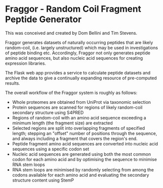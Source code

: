 # Fraggor - Random Coil Fragment Peptide Generator

This was conceived and created by Dom Bellini and Tim Stevens.

Fraggor generates datasets of naturally occurring peptides that are likely random-coil,
(i.e. largely unstructured) which may be used in investigations of peptide binding etc.
Accordingly, Fraggor not only generates peptide amino acid sequences, but also nucleic acid sequences for creating expression libraries.

The Flask web app provides a service to calculate peptide datasets and archive the data to give a continually
expanding resource of pre-computed results.

The overall workflow of the Fraggor system is roughly as follows:
 
* Whole proteomes are obtained from UniProt via taxonomic selection
* Protein sequences are scanned for regions of likely random-coil secondary structure using S4PRED
* Regions of random-coil with an amino acid sequence exceeding a minimum length (the fragment size) are extracted
* Selected regions are split into overlapping fragments of specified length; stepping an "offset" number of positions through the sequence, and always including a fragment that covers the region's end.
* Peptide fragment amino acid sequences are converted into nucleic acid sequences using a specific codon set
* Nucleic acid sequences are generated using both the most common codon for each amino acid and by optimising the sequence to minimise RNA stem loops
* RNA stem loops are minimised by randomly selecting from among the codons available for each amino acid and evaluating the secondary structure content using StemP
